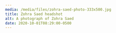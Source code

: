 ```yaml
---
media: /media/files/zohra-saed-photo-333x500.jpg
title: Zohra Saed headshot
alt: A photograph of Zohra Saed
date: 2020-10-01T08:29:00-0500
---
```

